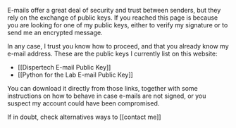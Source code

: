 E-mails offer a great deal of security and trust between senders, but they rely on the exchange of public keys. If you reached this page is because you are looking for one of my public keys, either to verify my signature or to send me an encrypted message. 

In any case, I trust you know how to proceed, and that you already know my e-mail address. These are the public keys I currently list on this website:

- [[Dispertech E-mail Public Key]]
- [[Python for the Lab E-mail Public Key]]

You can download it directly from those links, together with some instructions on how to behave in case e-mails are not signed, or you suspect my account could have been compromised. 

If in doubt, check alternatives ways to [[contact me]]